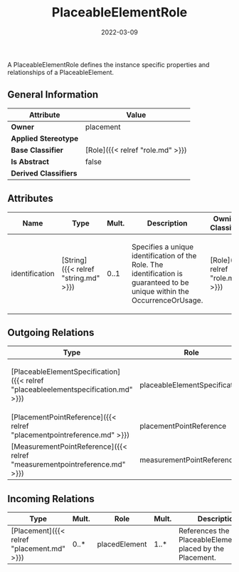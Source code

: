 ﻿---
title: PlaceableElementRole
toc: false
type: specs
date: "2022-03-09"
draft: false
specification: VEC
version: 2.0.0
documentType: "Recommendation"
elementType: Class
classes:
  - PlaceableElementRole
menu_name: vec-2.0.0
---
<p>A PlaceableElementRole defines the instance specific properties and relationships of a PlaceableElement. </p>

## General Information

| Attribute               | Value |
|-------------------------|-------|
| **Owner**               | placement |
| **Applied Stereotype**  |   |
| **Base Classifier**     | [Role]({{< relref "role.md" >}})<br/>  |
| **Is Abstract**         | false |
| **Derived Classifiers** |   |

## Attributes
|  Name  |  Type  |  Mult.  |  Description  |  Owning Classifier  |
|--------|--------|---------|---------------|--------------|
|identification | [String]({{< relref "string.md" >}}) | 0..1 | <p> Specifies a unique identification of the Role. The identification is guaranteed to be unique within the OccurrenceOrUsage.      </p> | [Role]({{< relref "role.md" >}}) |

## Outgoing Relations
|    Type  |   Role   |   Mult.   |   Mult.   |   Description   |
|----------|----------|-----------|-----------|-----------------|
| [PlaceableElementSpecification]({{< relref "placeableelementspecification.md" >}}) | placeableElementSpecification | 1 | 0..* | <p> References the <i>PlaceableElementSpecification</i> that is instanced by this <i>PlaceableElementRole.</i>      </p> |
| [PlacementPointReference]({{< relref "placementpointreference.md" >}}) | placementPointReference | 0..* | 1 |  |
| [MeasurementPointReference]({{< relref "measurementpointreference.md" >}}) | measurementPointReference | 0..* | 1 |  |
##  Incoming Relations
|    Type  |   Mult.  |   Role    |   Mult.   |   Description  |
|----------|----------|-----------|-----------|----------------|
| [Placement]({{< relref "placement.md" >}}) | 0..* | placedElement | 1..* | References the PlaceableElementRoles placed by the Placement. |
